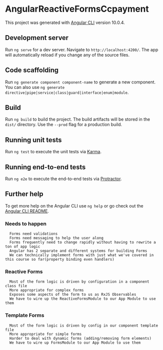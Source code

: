 # AngularReactiveFormsCcpayment

This project was generated with [Angular CLI](https://github.com/angular/angular-cli) version 10.0.4.

## Development server

Run `ng serve` for a dev server. Navigate to `http://localhost:4200/`. The app will automatically reload if you change any of the source files.

## Code scaffolding

Run `ng generate component component-name` to generate a new component. You can also use `ng generate directive|pipe|service|class|guard|interface|enum|module`.

## Build

Run `ng build` to build the project. The build artifacts will be stored in the `dist/` directory. Use the `--prod` flag for a production build.

## Running unit tests

Run `ng test` to execute the unit tests via [Karma](https://karma-runner.github.io).

## Running end-to-end tests

Run `ng e2e` to execute the end-to-end tests via [Protractor](http://www.protractortest.org/).

## Further help

To get more help on the Angular CLI use `ng help` or go check out the [Angular CLI README](https://github.com/angular/angular-cli/blob/master/README.md).


### Needs to happen

      Forms need validations
      Forms need messaging to help the user along
      Forms frequently need to change rapidly without having to rewrite a ton of app logic
      Angular has 2 separate and different systems for building Forms
      We can technically implement forms with just what we've covered in this course so far(property binding even handlers)

### Reactive Forms

      Most of the form logic is driven by configuration in a component class file
      More appropriate for complex forms
      Exposes some aspects of the form to us as RxJS Observables
      We have to wire up the ReactiveFormsModule to our App Module to use them

### Template Forms

      Most of the form logic is driven by config in our component template file
      More appropriate for simple forms
      Harder to deal with dynamic forms (adding/removing form elements)
      We have to wire up FormsModule to our App Module to use them


